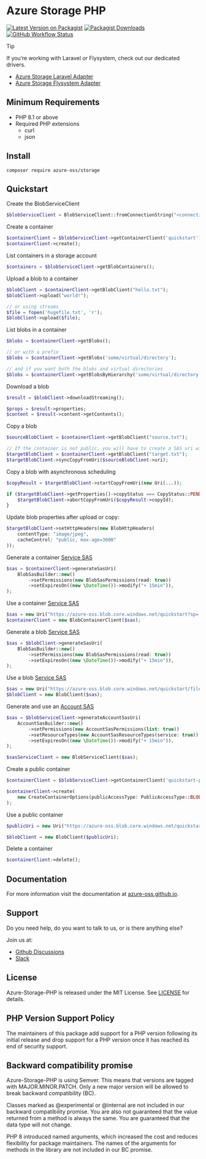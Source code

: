 # Azure Storage PHP

[![Latest Version on Packagist](https://img.shields.io/packagist/v/azure-oss/storage.svg)](https://packagist.org/packages/azure-oss/storage)
[![Packagist Downloads](https://img.shields.io/packagist/dm/azure-oss/storage)](https://packagist.org/packages/azure-oss/storage)
[![GitHub Workflow Status](https://img.shields.io/github/actions/workflow/status/azure-oss/azure-storage-php/tests.yml?branch=main)](https://github.com/azure-oss/azure-storage-php/actions)

> [!TIP]
> If you’re working with Laravel or Flysystem, check out our dedicated drivers.
> * [Azure Storage Laravel Adapter](https://github.com/Azure-OSS/azure-storage-php-adapter-laravel)
> * [Azure Storage Flysystem Adapter](https://github.com/Azure-OSS/azure-storage-php-adapter-flysystem)

## Minimum Requirements

* PHP 8.1 or above
* Required PHP extensions
    * curl
    * json

## Install

```shell
composer require azure-oss/storage
```

## Quickstart

Create the BlobServiceClient
```php
$blobServiceClient = BlobServiceClient::fromConnectionString("<connection string>");
```

Create a container
```php
$containerClient = $blobServiceClient->getContainerClient('quickstart');
$containerClient->create();
```

List containers in a storage account
```php
$containers = $blobServiceClient->getBlobContainers();
```

Upload a blob to a container
```php
$blobClient = $containerClient->getBlobClient("hello.txt");
$blobClient->upload("world!");

// or using streams
$file = fopen('hugefile.txt', 'r');
$blobClient->upload($file);
```

List blobs in a container
```php
$blobs = $containerClient->getBlobs();

// or with a prefix
$blobs = $containerClient->getBlobs('some/virtual/directory');

// and if you want both the blobs and virtual directories
$blobs = $containerClient->getBlobsByHierarchy('some/virtual/directory');
```

Download a blob
```php
$result = $blobClient->downloadStreaming();

$props = $result->properties;
$content = $result->content->getContents();
```

Copy a blob
```php
$sourceBlobClient = $containerClient->getBlobClient("source.txt");

// If the container is not public, you will have to create a SAS uri with read rights
$targetBlobClient = $containerClient->getBlobClient("target.txt");
$targetBlobClient->syncCopyFromUri($sourceBlobClient->uri);
```
Copy a blob with asynchronous scheduling
```php
$copyResult = $targetBlobClient->startCopyFromUri(new Uri(...));

if ($targetBlobClient->getProperties()->copyStatus === CopyStatus::PENDING) {
    $targetBlobClient->abortCopyFromUri($copyResult->copyId);
}
```

Update blob properties after upload or copy:
```php
$targetBlobClient->setHttpHeaders(new BlobHttpHeaders(
    contentType: "image/jpeg",
    cacheControl: "public, max-age=3600"
));
```

Generate a container [Service SAS](https://learn.microsoft.com/en-us/azure/storage/common/storage-sas-overview#service-sas)
```php
$sas = $containerClient->generateSasUri(
    BlobSasBuilder::new()
        ->setPermissions(new BlobSasPermissions(read: true))
        ->setExpiresOn((new \DateTime())->modify("+ 15min")),
);
```

Use a container [Service SAS](https://learn.microsoft.com/en-us/azure/storage/common/storage-sas-overview#service-sas)
```php
$sas = new Uri("https://azure-oss.blob.core.windows.net/quickstart?sp=...&st=...&se=...&spr=...&sv=...sr=...&sig=...")
$containerClient = new BlobContainerClient($sas);
```

Generate a blob [Service SAS](https://learn.microsoft.com/en-us/azure/storage/common/storage-sas-overview#service-sas)
```php
$sas = $blobClient->generateSasUri(
    BlobSasBuilder::new()
        ->setPermissions(new BlobSasPermissions(read: true))
        ->setExpiresOn((new \DateTime())->modify("+ 15min")),
);
```

Use a blob [Service SAS](https://learn.microsoft.com/en-us/azure/storage/common/storage-sas-overview#service-sas)
```php
$sas = new Uri("https://azure-oss.blob.core.windows.net/quickstart/file.txt?sp=...&st=...&se=...&spr=...&sv=...sr=...&sig=...")
$blobClient = new BlobClient($sas);
```

Generate and use an [Account SAS](https://learn.microsoft.com/en-us/azure/storage/common/storage-sas-overview#account-sas)
```php
$sas = $blobServiceClient->generateAccountSasUri(
    AccountSasBuilder::new()
        ->setPermissions(new AccountSasPermissions(list: true))
        ->setResourceTypes(new AccountSasResourceTypes(service: true))
        ->setExpiresOn((new \DateTime())->modify("+ 15min")),
);

$sasServiceClient = new BlobServiceClient($sas);
```

Create a public container
```php
$containerClient = $blobServiceClient->getContainerClient('quickstart-public');

$containerClient->create(
    new CreateContainerOptions(publicAccessType: PublicAccessType::BLOB)
);
```

Use a public container
```php
$publicUri = new Uri("https://azure-oss.blob.core.windows.net/quickstart-public/file.txt");

$blobClient = new BlobClient($publicUri);
```

Delete a container
```php
$containerClient->delete();
```

## Documentation

For more information visit the documentation at [azure-oss.github.io](https://azure-oss.github.io).

## Support

Do you need help, do you want to talk to us, or is there anything else?

Join us at:

* [Github Discussions](https://github.com/Azure-OSS/azure-storage-php/discussions)
* [Slack](https://join.slack.com/t/azure-oss/shared_invite/zt-2lw5knpon-mqPM_LIuRZUoH02AY8uiYw)

## License

Azure-Storage-PHP is released under the MIT License. See [LICENSE](./LICENSE) for details.

## PHP Version Support Policy

The maintainers of this package add support for a PHP version following its initial release and drop support for a PHP version once it has reached its end of security support.

## Backward compatibility promise

Azure-Storage-PHP is using Semver. This means that versions are tagged with MAJOR.MINOR.PATCH. Only a new major version will be allowed to break backward compatibility (BC).

Classes marked as @experimental or @internal are not included in our backward compatibility promise. You are also not guaranteed that the value returned from a method is always the same. You are guaranteed that the data type will not change.

PHP 8 introduced named arguments, which increased the cost and reduces flexibility for package maintainers. The names of the arguments for methods in the library are not included in our BC promise.
